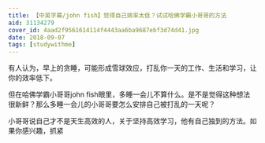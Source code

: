 ```yaml
---
title: 【中英字幕/john fish】觉得自己效率太低？试试哈佛学霸小哥哥的方法
aid: 31134279
cover_id: 4aad2f9561614114f4443aa6ba9687ebf3d74d41.jpg
date: 2018-09-07
tags: [studywithme]
---
```

有人认为，早上的贪睡，可能形成雪球效应，打乱你一天的工作、生活和学习，让你的效率低下。

但在哈佛学霸小哥哥john fish眼里，多睡一会儿不算什么。是不是觉得这种想法很新鲜？那么多睡一会儿的小哥哥要怎么安排自己被打乱的一天呢？

小哥哥说自己才不是天生高效的人，关于坚持高效学习，他有自己独到的方法。如果你感兴趣，抓紧